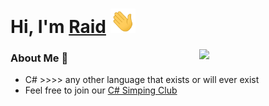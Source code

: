# Hi, I'm [Raid](https://www.facebook.com/profile.php?id=100051990292449) <img src="https://github.com/mouatezbenariba/mouatezbenariba/blob/main/Hi.gif" width="40px">

<img src="https://github-readme-stats.vercel.app/api/top-langs/?username=raid-teyar&layout=compact" align="right" style="width: 40%"> 

 
### About Me 🚀 
- C# >>>> any other language that exists or will ever exist</br>
- Feel free to join our [C# Simping Club](https://www.facebook.com/CsharpSimp69)



